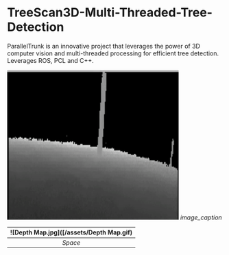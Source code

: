 # TreeScan3D-Multi-Threaded-Tree-Detection
ParallelTrunk is an innovative project that leverages the power of 3D computer vision and multi-threaded processing for efficient tree detection. Leverages ROS, PCL and C++.

<p float="center">
  <img src="assets/Depth Map.gif" width="400" height="350" />
  <em>image_caption</em>
</p> 

| ![Depth Map.jpg]([/assets/Depth Map.gif) | 
|:--:| 
| *Space* |
